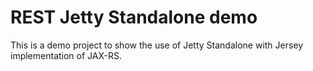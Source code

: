 # REST Jetty Standalone demo

This is a demo project to show the use of Jetty Standalone with Jersey implementation of JAX-RS.

<To be updated>

